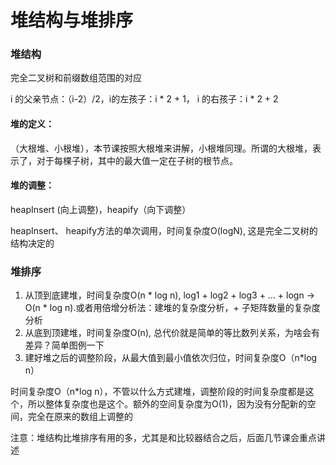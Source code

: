 # **堆结构与堆排序**

### 堆结构

完全二叉树和前缀数组范围的对应

i 的父亲节点：（i-2）/2，i的左孩子：i * 2 + 1， i 的右孩子：i * 2 + 2

#### 堆的定义：

（大根堆、小根堆），本节课按照大根堆来讲解，小根堆同理。所谓的大根堆，表示了，对于每棵子树，其中的最大值一定在子树的根节点。

#### 堆的调整：

heapInsert  (向上调整)，heapify（向下调整）

heapInsert、 heapify方法的单次调用，时间复杂度O(logN), 这是完全二叉树的结构决定的



### 堆排序

1. 从顶到底建堆，时间复杂度O(n * log n), log1 + log2 + log3 + ...  + logn  -> O(n * log n).或者用倍增分析法：建堆的复杂度分析，+ 子矩阵数量的复杂度分析
2.  从底到顶建堆，时间复杂度O(n), 总代价就是简单的等比数列关系，为啥会有差异？简单图例一下
3. 建好堆之后的调整阶段，从最大值到最小值依次归位，时间复杂度O（n*log n）

时间复杂度O（n*log n），不管以什么方式建堆，调整阶段的时间复杂度都是这个，所以整体复杂度也是这个。额外的空间复杂度为O(1)，因为没有分配新的空间，完全在原来的数组上调整的



注意：堆结构比堆排序有用的多，尤其是和比较器结合之后，后面几节课会重点讲述

